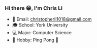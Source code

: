 ### Hi there 😁, I'm Chris Li

- 📮 Email: christopherli1018@gmail.com
- 🎓 School: York University
- 💻 Major: Computer Science
- 🔦 Hobby: Ping Pong 🏓
